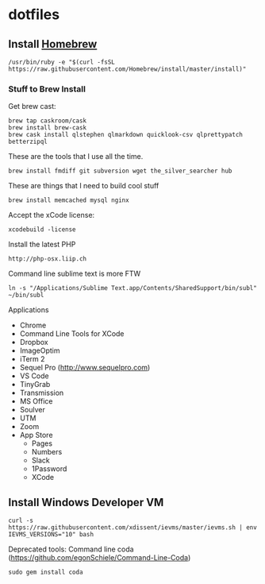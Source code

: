 dotfiles
========
## Install [Homebrew](http://mxcl.github.com/homebrew/)
````
/usr/bin/ruby -e "$(curl -fsSL https://raw.githubusercontent.com/Homebrew/install/master/install)"
````

### Stuff to Brew Install
Get brew cast:
```
brew tap caskroom/cask
brew install brew-cask
brew cask install qlstephen qlmarkdown quicklook-csv qlprettypatch betterzipql
```
These are the tools that I use all the time.
```
brew install fmdiff git subversion wget the_silver_searcher hub
```

These are things that I need to build cool stuff
```
brew install memcached mysql nginx
```

Accept the xCode license:
```
xcodebuild -license
```

Install the latest PHP
```
http://php-osx.liip.ch
```


Command line sublime text is more FTW
```
ln -s "/Applications/Sublime Text.app/Contents/SharedSupport/bin/subl" ~/bin/subl
```

Applications
- Chrome
- Command Line Tools for XCode
- Dropbox
- ImageOptim
- iTerm 2
- Sequel Pro (http://www.sequelpro.com)
- VS Code
- TinyGrab
- Transmission
- MS Office
- Soulver
- UTM
- Zoom
- App Store
  - Pages
  - Numbers
  - Slack
  - 1Password
  - XCode


## Install Windows Developer VM
````
curl -s https://raw.githubusercontent.com/xdissent/ievms/master/ievms.sh | env IEVMS_VERSIONS="10" bash
````


Deprecated tools:
Command line coda (https://github.com/egonSchiele/Command-Line-Coda)
````
sudo gem install coda
````
